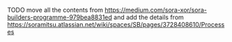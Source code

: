 TODO move all the contents from https://medium.com/sora-xor/sora-builders-programme-979bea8831ed and add the details from https://soramitsu.atlassian.net/wiki/spaces/SB/pages/3728408610/Processes

